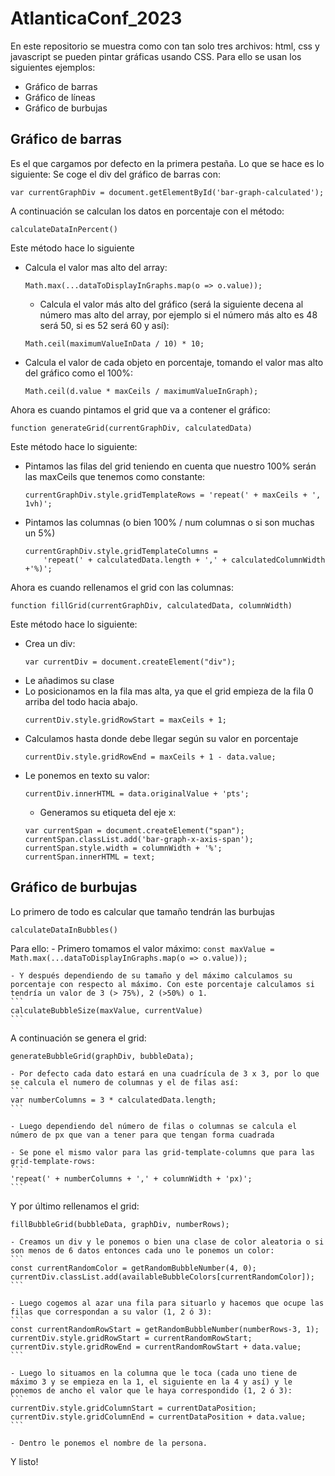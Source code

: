# AtlanticaConf_2023
En este repositorio se muestra como con tan solo tres archivos: html, css y javascript se pueden pintar gráficas usando CSS. Para ello se usan los siguientes ejemplos:
- Gráfico de barras
- Gráfico de líneas
- Gráfico de burbujas

## Gráfico de barras
Es el que cargamos por defecto en la primera pestaña. Lo que se hace es lo siguiente:
Se coge el div del gráfico de barras con:
```
var currentGraphDiv = document.getElementById('bar-graph-calculated');
```

A continuación se calculan los datos en porcentaje con el método:
```
calculateDataInPercent()
```
Este método hace lo siguiente
- Calcula el valor mas alto del array: 
    ``` 
    Math.max(...dataToDisplayInGraphs.map(o => o.value));
    ```
    - Calcula el valor más alto del gráfico (será la siguiente decena al número mas alto del array, por ejemplo si el número más alto es 48 será 50, si es 52 será 60 y así): 
    ```
    Math.ceil(maximumValueInData / 10) * 10;
    ```
- Calcula el valor de cada objeto en porcentaje, tomando el valor mas alto del gráfico como el 100%:
    ```
    Math.ceil(d.value * maxCeils / maximumValueInGraph);
    ```

Ahora es cuando pintamos el grid que va a contener el gráfico:
```
function generateGrid(currentGraphDiv, calculatedData)
```
Este método hace lo siguiente:
- Pintamos las filas del grid teniendo en cuenta que nuestro 100% serán las maxCeils que tenemos como constante:
    ```
    currentGraphDiv.style.gridTemplateRows = 'repeat(' + maxCeils + ', 1vh)';
    ```
- Pintamos las columnas (o bien 100% / num columnas o si son muchas un 5%)
    ```
    currentGraphDiv.style.gridTemplateColumns = 
        'repeat(' + calculatedData.length + ',' + calculatedColumnWidth +'%)';
    ```

Ahora es cuando rellenamos el grid con las columnas:
```
function fillGrid(currentGraphDiv, calculatedData, columnWidth)
```
Este método hace lo siguiente:
- Crea un div:
    ```
    var currentDiv = document.createElement("div");
    ```
- Le añadimos su clase
- Lo posicionamos en la fila mas alta, ya que el grid empieza de la fila 0 arriba del todo hacia abajo.
    ```
    currentDiv.style.gridRowStart = maxCeils + 1;
    ```
- Calculamos hasta donde debe llegar según su valor en porcentaje
    ```
    currentDiv.style.gridRowEnd = maxCeils + 1 - data.value;
    ```
- Le ponemos en texto su valor:
    ```
    currentDiv.innerHTML = data.originalValue + 'pts';
    ```
    - Generamos su etiqueta del eje x:
    ```
    var currentSpan = document.createElement("span");
    currentSpan.classList.add('bar-graph-x-axis-span');
    currentSpan.style.width = columnWidth + '%';
    currentSpan.innerHTML = text;
    ```

## Gráfico de burbujas

Lo primero de todo es calcular que tamaño tendrán las burbujas
```
calculateDataInBubbles()
```
Para ello:
    - Primero tomamos el valor máximo:
    ```
     const maxValue = Math.max(...dataToDisplayInGraphs.map(o => o.value));
    ```

    - Y después dependiendo de su tamaño y del máximo calculamos su porcentaje con respecto al máximo. Con este porcentaje calculamos si tendría un valor de 3 (> 75%), 2 (>50%) o 1.
    ```
    calculateBubbleSize(maxValue, currentValue)
    ```

A continuación se genera el grid:
```
generateBubbleGrid(graphDiv, bubbleData);
```

    - Por defecto cada dato estará en una cuadrícula de 3 x 3, por lo que se calcula el numero de columnas y el de filas así:
    ```
    var numberColumns = 3 * calculatedData.length;
    ```

    - Luego dependiendo del número de filas o columnas se calcula el número de px que van a tener para que tengan forma cuadrada

    - Se pone el mismo valor para las grid-template-columns que para las grid-template-rows:
    ```
    'repeat(' + numberColumns + ',' + columnWidth + 'px)';
    ```

Y por último rellenamos el grid:
```
fillBubbleGrid(bubbleData, graphDiv, numberRows);
```
    - Creamos un div y le ponemos o bien una clase de color aleatoria o si son menos de 6 datos entonces cada uno le ponemos un color:
    ```
    const currentRandomColor = getRandomBubbleNumber(4, 0);
    currentDiv.classList.add(availableBubbleColors[currentRandomColor]);
    ```

    - Luego cogemos al azar una fila para situarlo y hacemos que ocupe las filas que correspondan a su valor (1, 2 ó 3):
    ```
    const currentRandomRowStart = getRandomBubbleNumber(numberRows-3, 1);
    currentDiv.style.gridRowStart = currentRandomRowStart;
    currentDiv.style.gridRowEnd = currentRandomRowStart + data.value;
    ```

    - Luego lo situamos en la columna que le toca (cada uno tiene de máximo 3 y se empieza en la 1, el siguiente en la 4 y así) y le ponemos de ancho el valor que le haya correspondido (1, 2 ó 3):
    ```
    currentDiv.style.gridColumnStart = currentDataPosition;
    currentDiv.style.gridColumnEnd = currentDataPosition + data.value;
    ```

    - Dentro le ponemos el nombre de la persona.


Y listo!




